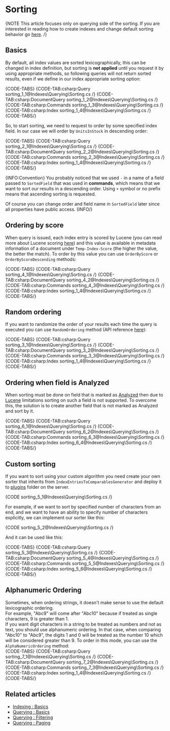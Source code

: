 ﻿# Sorting

{NOTE This article focuses only on querying side of the sorting. If you are interested in reading how to create indexes and change default sorting behavior go [here](../../indexes/customizing-results-order). /}

## Basics

By default, all index values are sorted lexicographically, this can be changed in index definition, but sorting is **not applied** until you request it by using appropriate methods, so following queries will not return sorted results, even if we define in our index appropriate sorting option:

{CODE-TABS}
{CODE-TAB:csharp:Query sorting_1_1@Indexes\Querying\Sorting.cs /}
{CODE-TAB:csharp:DocumentQuery sorting_1_2@Indexes\Querying\Sorting.cs /}
{CODE-TAB:csharp:Commands sorting_1_3@Indexes\Querying\Sorting.cs /}
{CODE-TAB:csharp:Index sorting_1_4@Indexes\Querying\Sorting.cs /}
{CODE-TABS/}

So, to start sorting, we need to request to order by some specified index field. In our case we will order by `UnitsInStock` in descending order:

{CODE-TABS}
{CODE-TAB:csharp:Query sorting_2_1@Indexes\Querying\Sorting.cs /}
{CODE-TAB:csharp:DocumentQuery sorting_2_2@Indexes\Querying\Sorting.cs /}
{CODE-TAB:csharp:Commands sorting_2_3@Indexes\Querying\Sorting.cs /}
{CODE-TAB:csharp:Index sorting_1_4@Indexes\Querying\Sorting.cs /}
{CODE-TABS/}

{INFO:Convention}
You probably noticed that we used `-` in a name of a field passed to `SortedField` that was used in **commands**, which means that we want to sort our results in a descending order. Using `+` symbol or no prefix means that ascending sorting is requested. 

Of course you can change order and field name in `SortedField` later since all properties have public access.
{INFO/}

## Ordering by score

When query is issued, each index entry is scored by Lucene (you can read more about Lucene scoring [here](http://lucene.apache.org/core/3_3_0/scoring.html)) and this value is available in metadata information of a document under `Temp-Index-Score` (the higher the value, the better the match). To order by this value you can use `OrderByScore` or `OrderByScoreDescending` methods:

{CODE-TABS}
{CODE-TAB:csharp:Query sorting_4_1@Indexes\Querying\Sorting.cs /}
{CODE-TAB:csharp:DocumentQuery sorting_4_2@Indexes\Querying\Sorting.cs /}
{CODE-TAB:csharp:Commands sorting_4_3@Indexes\Querying\Sorting.cs /}
{CODE-TAB:csharp:Index sorting_1_4@Indexes\Querying\Sorting.cs /}
{CODE-TABS/}

## Random ordering

If you want to randomize the order of your results each time the query is executed you can use `RandomOrdering` method (API reference [here](../../client-api/session/querying/how-to-customize-query#randomordering)):

{CODE-TABS}
{CODE-TAB:csharp:Query sorting_3_1@Indexes\Querying\Sorting.cs /}
{CODE-TAB:csharp:DocumentQuery sorting_3_2@Indexes\Querying\Sorting.cs /}
{CODE-TAB:csharp:Commands sorting_3_3@Indexes\Querying\Sorting.cs /}
{CODE-TAB:csharp:Index sorting_1_4@Indexes\Querying\Sorting.cs /}
{CODE-TABS/}

## Ordering when field is Analyzed

When sorting must be done on field that is marked as [Analyzed](../../indexes/using-analyzers) then due to [Lucene](https://lucene.apache.org/) limitations sorting on such a field is not supported. To overcome this, the solution is to create another field that is not marked as Analyzed and sort by it.

{CODE-TABS}
{CODE-TAB:csharp:Query sorting_6_1@Indexes\Querying\Sorting.cs /}
{CODE-TAB:csharp:DocumentQuery sorting_6_2@Indexes\Querying\Sorting.cs /}
{CODE-TAB:csharp:Commands sorting_6_3@Indexes\Querying\Sorting.cs /}
{CODE-TAB:csharp:Index sorting_6_4@Indexes\Querying\Sorting.cs /}
{CODE-TABS/}

## Custom sorting

If you want to sort using your custom algorithm you need create your own sorter that inherits from `IndexEntriesToComparablesGenerator` and deploy it to [plugins](../../server/plugins/what-are-plugins) folder on the server.

{CODE sorting_5_1@Indexes\Querying\Sorting.cs /}

For example, if we want to sort by specified number of characters from an end, and we want to have an ability to specify number of characters explicitly, we can implement our sorter like this:

{CODE sorting_5_2@Indexes\Querying\Sorting.cs /}

And it can be used like this:

{CODE-TABS}
{CODE-TAB:csharp:Query sorting_5_3@Indexes\Querying\Sorting.cs /}
{CODE-TAB:csharp:DocumentQuery sorting_5_4@Indexes\Querying\Sorting.cs /}
{CODE-TAB:csharp:Commands sorting_5_5@Indexes\Querying\Sorting.cs /}
{CODE-TAB:csharp:Index sorting_5_6@Indexes\Querying\Sorting.cs /}
{CODE-TABS/}

## Alphanumeric Ordering

Sometimes, when ordering strings, it doesn't make sense to use the default lexicographic ordering.    
For example, "Abc9" will come after "Abc10" because if treated as single characters, 9 is greater than 1.   
If you want digit characters in a string to be treated as numbers and not as text, you should use alphanumeric ordering. In that case, when comparing
"Abc10" to "Abc9", the digits 1 and 0 will be treated as the number 10 which will be considered greater than 9.
To order in this mode, you can use the `AlphaNumericOrdering` method:   
{CODE-TABS}
{CODE-TAB:csharp:Query sorting_7_1@Indexes\Querying\Sorting.cs /}
{CODE-TAB:csharp:DocumentQuery sorting_7_2@Indexes\Querying\Sorting.cs /}
{CODE-TAB:csharp:Commands sorting_7_3@Indexes\Querying\Sorting.cs /}
{CODE-TAB:csharp:Index sorting_1_4@Indexes\Querying\Sorting.cs /}
{CODE-TABS/}

## Related articles

- [Indexing : Basics](../../indexes/indexing-basics)
- [Querying : Basics](../../indexes/querying/basics)
- [Querying : Filtering](../../indexes/querying/filtering)
- [Querying : Paging](../../indexes/querying/paging)
